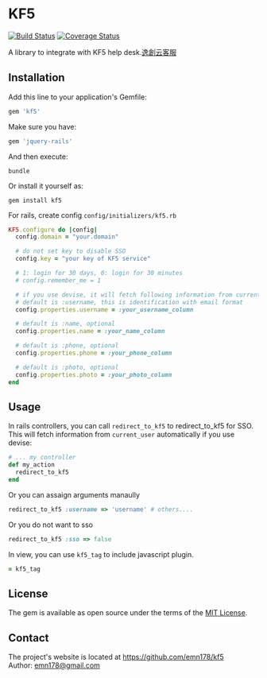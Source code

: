 # KF5

[![Build Status](https://api.travis-ci.org/emn178/kf5.png)](https://travis-ci.org/emn178/kf5)
[![Coverage Status](https://coveralls.io/repos/emn178/kf5/badge.svg?branch=master)](https://coveralls.io/r/emn178/kf5?branch=master)

A library to integrate with KF5 help desk.[逸創云客服](http://www.kf5.com/)

## Installation

Add this line to your application's Gemfile:

```ruby
gem 'kf5'
```

Make sure you have:

```ruby
gem 'jquery-rails'
```

And then execute:

    bundle

Or install it yourself as:

    gem install kf5

For rails, create config `config/initializers/kf5.rb`
```ruby
KF5.configure do |config|
  config.domain = "your.domain"

  # do not set key to disable SSO 
  config.key = "your key of KF5 service"

  # 1: login for 30 days, 0: login for 30 minutes
  # config.remember_me = 1

  # if you use devise, it will fetch following information from current_user if exsit
  # default is :username, this is identification with email format
  config.properties.username = :your_username_column

  # default is :name, optional
  config.properties.name = :your_name_column

  # default is :phone, optional
  config.properties.phone = :your_phone_column

  # default is :photo, optional
  config.properties.photo = :your_photo_column
end
```

## Usage

In rails controllers, you can call `redirect_to_kf5` to redirect_to_kf5 for SSO. This will fetch information from `current_user` automatically if you use devise:
```ruby
# ... my controller
def my_action
  redirect_to_kf5
end
```
Or you can assaign arguments manaully
```ruby
redirect_to_kf5 :username => 'username' # others....
```
Or you do not want to sso
```ruby
redirect_to_kf5 :sso => false
```

In view, you can use `kf5_tag` to include javascript plugin.
```ruby
= kf5_tag
```

## License

The gem is available as open source under the terms of the [MIT License](http://opensource.org/licenses/MIT).

## Contact
The project's website is located at https://github.com/emn178/kf5  
Author: emn178@gmail.com
